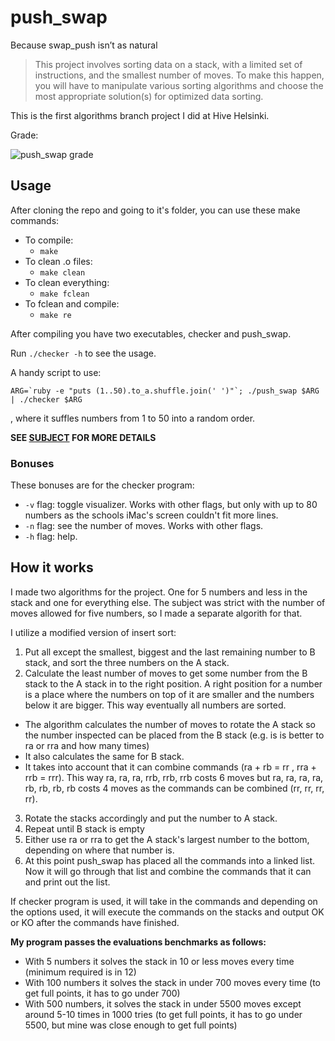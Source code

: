 # push_swap
Because swap_push isn’t as natural

> This project involves sorting data on a stack, with a limited set of instructions, and the smallest number of moves. To make this happen, you will have to manipulate various sorting algorithms and choose the most appropriate solution(s) for optimized data sorting.

This is the first algorithms branch project I did at Hive Helsinki.

Grade:

![push_swap grade](https://badge42.herokuapp.com/api/project/osalmine/Push_swap)

## Usage

After cloning the repo and going to it's folder, you can use these make commands:
* To compile:
  * `make`
* To clean .o files:
  * `make clean`
* To clean everything:
  * `make fclean`
* To fclean and compile:
  * `make re`

After compiling you have two executables, checker and push_swap.

Run `./checker -h` to see the usage.

A handy script to use:

```
ARG=`ruby -e "puts (1..50).to_a.shuffle.join(' ')"`; ./push_swap $ARG | ./checker $ARG
```

, where it suffles numbers from 1 to 50 into a random order.

**SEE [SUBJECT](push_swap.en.pdf) FOR MORE DETAILS**

### Bonuses

These bonuses are for the checker program:

* `-v` flag: toggle visualizer. Works with other flags, but only with up to 80 numbers as the schools iMac's screen couldn't fit more lines.
* `-n` flag: see the number of moves. Works with other flags.
* `-h` flag: help.

## How it works

I made two algorithms for the project. One for 5 numbers and less in the stack and one for everything else. The subject was strict with the number of moves allowed for five numbers, so I made a separate algorith for that.

I utilize a modified version of insert sort:

1. Put all except the smallest, biggest and the last remaining number to B stack, and sort the three numbers on the A stack.
2. Calculate the least number of moves to get some number from the B stack to the A stack in to the right position. A right position for a number is a place where the numbers on top of it are smaller and the numbers below it are bigger. This way eventually all numbers are sorted.
  * The algorithm calculates the number of moves to rotate the A stack so the number inspected can be placed from the B stack (e.g. is is better to ra or rra and how many times)
  * It also calculates the same for B stack.
  * It takes into account that it can combine commands (ra + rb = rr , rra + rrb = rrr). This way ra, ra, ra, rrb, rrb, rrb costs 6 moves but ra, ra, ra, ra, rb, rb, rb, rb costs 4 moves as the commands can be combined (rr, rr, rr, rr).
3. Rotate the stacks accordingly and put the number to A stack.
4. Repeat until B stack is empty
5. Either use ra or rra to get the A stack's largest number to the bottom, depending on where that number is.
6. At this point push_swap has placed all the commands into a linked list. Now it will go through that list and combine the commands that it can and print out the list.

If checker program is used, it will take in the commands and depending on the options used, it will execute the commands on the stacks and output OK or KO after the commands have finished.

**My program passes the evaluations benchmarks as follows:**

- With 5 numbers it solves the stack in 10 or less moves every time (minimum required is in 12)
- With 100 numbers it solves the stack in under 700 moves every time (to get full points, it has to go under 700)
- With 500 numbers, it solves the stack in under 5500 moves except around 5-10 times in 1000 tries (to get full points, it has to go under 5500, but mine was close enough to get full points)
